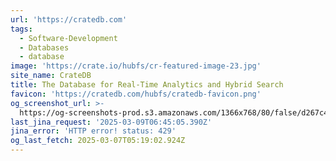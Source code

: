 ```yaml
---
url: 'https://cratedb.com'
tags:
  - Software-Development
  - Databases
  - database
image: 'https://crate.io/hubfs/cr-featured-image-23.jpg'
site_name: CrateDB
title: The Database for Real-Time Analytics and Hybrid Search
favicon: 'https://cratedb.com/hubfs/cratedb-favicon.png'
og_screenshot_url: >-
  https://og-screenshots-prod.s3.amazonaws.com/1366x768/80/false/d267c407ebe8b02462c66dc625810882c1d58d3dc31b185f0927fbfe4b949691.jpeg
last_jina_request: '2025-03-09T06:45:05.390Z'
jina_error: 'HTTP error! status: 429'
og_last_fetch: 2025-03-07T05:19:02.924Z
---
```


